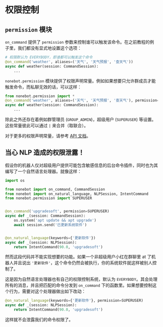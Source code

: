 # 权限控制

## `permission` 模块

`on_command` 提供了 `permission` 参数来控制谁可以触发该命令。在之前教程的例子里，我们都没有显式地设置这个选项：

```python
# 权限默认为 EVERYBODY，即谁都可以触发这个命令
@on_command('weather', aliases=('天气', '天气预报', '查天气'))
async def weather(session: CommandSession):
    ...
```

`nonebot.permission` 模块提供了权限声明常量。例如如果想要只允许群成员才能触发命令，而私聊无效的话，可以这样：

```python {1-2}
from nonebot.permission import *
@on_command('weather', aliases=('天气', '天气预报', '查天气'), permission=GROUP_MEMBER)
async def weather(session: CommandSession):
    ...
```

除此之外还存在着例如群管理员 (`GROUP_ADMIN`)，超级用户 (`SUPERUSER`) 等设置。这些常量彼此可以通过 `|` 来合并（取联合）。

对于更多的权限声明常量，请参考 [API 文档](https://nonebot.cqp.moe/api.html#%E6%9D%83%E9%99%90%E5%A3%B0%E6%98%8E%E5%B8%B8%E9%87%8F)。

## 当心 NLP 造成的权限泄露！

假设你的机器人仅对超级用户提供可能包含敏感信息的后台命令插件，同时也为其编写了一个自然语言处理器。就像这样：

```python
import os

from nonebot import on_command, CommandSession
from nonebot import on_natural_language, NLPSession, IntentCommand
from nonebot.permission import SUPERUSER


@on_command('upgradesoft', permission=SUPERUSER)
async def _(session: CommandSession):
    os.system('apt update && apt upgrade')
    await session.send('已更新系统软件')


@on_natural_language(keywords={'更新软件'})
async def _(session: NLPSession):
    return IntentCommand(90.0, 'upgradesoft')
```

然而这段代码并不能实现想要的功能。如果一个非超级用户小红在群聊里 at 了机器人并且说出 `'更新软件'`，这个命令仍然会被执行，你的系统软件就这样被别人控制了。

这是因为自然语言处理器也有自己的权限控制系统，默认为 `EVERYBODY`。其会处理所有的消息，并且把匹配的命令分发到 `on_command` 下的函数里。如果想要控制这个行为，需要对这个处理器做出如下改动：

```python {1}
@on_natural_language(keywords={'更新软件'}, permission=SUPERUSER)
async def _(session: NLPSession):
    return IntentCommand(90.0, 'upgradesoft')
```

这样就不会泄露我们的命令权限了。
